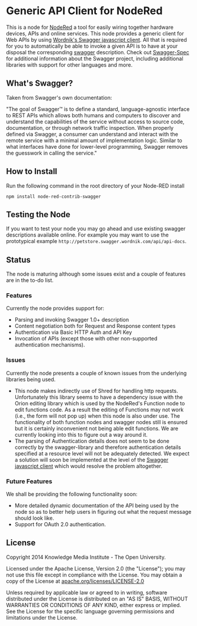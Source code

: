 # Generic API Client for NodeRed

This is a node for [NodeRed](http://nodered.org) a tool for easily wiring together hardware devices, APIs and online services. This node provides a generic client for Web APIs by using [Wordnik's Swagger javascript client](https://www.npmjs.org/package/swagger-client). All that is required for you to automatically be able to invoke a given API is to have at your disposal the corresponding [swagger](http://swagger.wordnik.com) description. Check out [Swagger-Spec](https://github.com/wordnik/swagger-spec) for additional information about the Swagger project, including additional libraries with support for other languages and more.

## What's Swagger?

Taken from Swagger's own documentation:

"The goal of Swagger™ is to define a standard, language-agnostic interface to REST APIs which allows both humans and computers to discover and understand the capabilities of the service without access to source code, documentation, or through network traffic inspection. When properly defined via Swagger, a consumer can understand and interact with the remote service with a minimal amount of implementation logic. Similar to what interfaces have done for lower-level programming, Swagger removes the guesswork in calling the service."

## How to Install

Run the following command in the root directory of your Node-RED install

```
npm install node-red-contrib-swagger
```

## Testing the Node

If you want to test your node you may go ahead and use existing swagger descriptions available online.
For example you may want to use the prototypical example `http://petstore.swagger.wordnik.com/api/api-docs`.  

## Status

The node is maturing although some issues exist and a couple of features are in the to-do list. 

### Features
Currently the node provides support for:
 - Parsing and invoking Swagger 1.0+ description
 - Content negotiation both for Request and Response content types
 - Authentication via Basic HTTP Auth and API Key 
 - Invocation of APIs (except those with other non-supported authentication mechanisms). 
 
### Issues
Currently the node presents a couple of known issues from the underlying libraries being used.
- This node makes indirectly use of Shred for handling http requests. Unfortunately this library seems to have a dependency issue with the Orion editing library which is used by the NodeRed's Function node to edit functions code. As a result the editing of Functions  may not work (i.e., the form will not pop up) when this node is also under use. The functionality of both function nodes and swagger nodes still is ensured but it is certainly inconvenient not being able edit functions. We are currently looking into this to figure out a way around it. 
- The parsing of Authentication details does not seem to be done correctly by the swagger-library and therefore authentication details specified at a resource level will not be adequately detected. We expect a solution will soon be implemented at the level of the [Swagger javascript client](https://github.com/wordnik/swagger-js) which would resolve the problem altogether.

### Future Features
We shall be providing the following functionality soon:
- More detailed dynamic documentation of the API being used by the node so as to better help users in figuring out what the request message should look like.
- Support for OAuth 2.0 authentication.

License
-------

Copyright 2014 Knowledge Media Institute - The Open University.

Licensed under the Apache License, Version 2.0 (the "License");
you may not use this file except in compliance with the License.
You may obtain a copy of the License at
[apache.org/licenses/LICENSE-2.0](http://www.apache.org/licenses/LICENSE-2.0)

Unless required by applicable law or agreed to in writing, software
distributed under the License is distributed on an "AS IS" BASIS,
WITHOUT WARRANTIES OR CONDITIONS OF ANY KIND, either express or implied.
See the License for the specific language governing permissions and
limitations under the License.